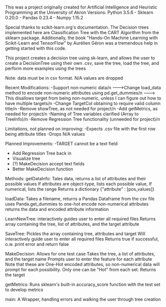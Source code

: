 This was a project originally created for Artificial Intelligence and Heuristic Programming at the University of Akron
Versions: Python 3.5.6 - Sklearn 0.20.0 - Pandas 0.23.4 - Numpy 1.15.2

Special thanks to scikit-learn.org's documentation. The Decision trees implemented here are Classification Tree with the CART Algorithm from the sklearn package.
Additionally, the book "Hands-On Machine Learning with Scikit-Learn and TensorFlow" by Aurélien Géron was a tremendous help in getting started with this code.

This project creates a decision tree using sk-learn, and allows the user to create a DecisionTree using their own .csv, save the tree, load the tree, and perform more examples using the trees

Note: data must be in csv format. N/A values are dropped

Recent Modifications:
-Support non-numeric data/n
  --->Change load_data method to encode non-numeric attributes using pd.get_dummies/n
  ---> This disallows target from being non-numeric, unless I can figure out how to have multiple targets/n
-Change TargetCol obtaining to require valid column title/n
-Remove showTree, as not needed for project/n
-Add getMetrics, as needed for project/n
-Naming of Tree variables clarified (Array to TreeInfo)/n
-Remove Regression Tree functionality (unneeded for project)/n

Limitations, not planned on improving:
-Expects .csv file with the first row being attribute titles
-Drops N/A values

Planned Improvements:
-TARGET cannot be a text field
- Add Regression Tree back in
- Visualize tree
- (?) MakeDecision accept text fields
- Better MakeDecision function


Methods:
getDataInfo: Tales data, returns a list of attributes and their possible values
            If attributes are object-type, lists each possible value,
            If numerical, lists the range
            Returns a dictionary {"attribute" : [pos_values]}
            
loadData: Takes a filename, returns a Pandas Dataframe from the csv file
            uses Panda.get_dummies to one-hot encode non-numerical attributes
            returns the data and encoded attribute information

LearnNewTree: interactively guides user to enter all required files
            Returns array containing the tree, list of attributes, and the target attribute

SaveTree: Pickles the array containing tree, attributes and target
           Will interactively guide user to enter all required files
           Returns true if successful, o.w. print error and return false

MakeDecision: Allows for one test case
           Takes the tree, a list of attributes, and the target name
           Prompts user to enter the feature for each attribute
           Note that these are One-Hot encoded attributes, 
           so non-numerical data will prompt for each possibility. 
           Only one can be "Hot" from each set.
           Returns the target

getMetrics: Runs sklearn's built-in accuracy_score function with the test set
            to develop metrics


main: A Wrapper, handling errors and walking the user through tree creation
